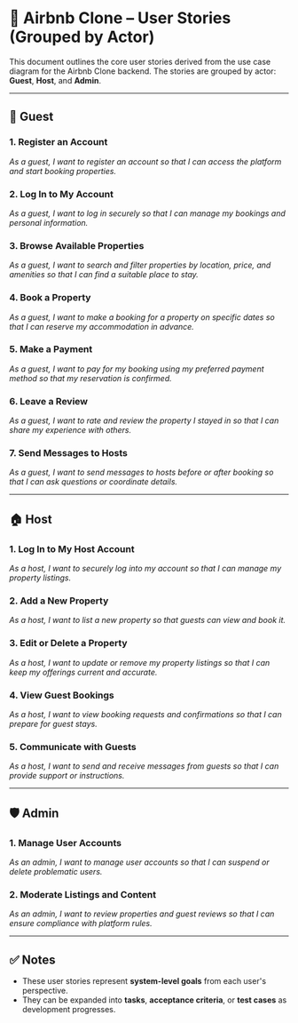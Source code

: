 # 📘 Airbnb Clone – User Stories (Grouped by Actor)

This document outlines the core user stories derived from the use case diagram for the Airbnb Clone backend. The stories are grouped by actor: **Guest**, **Host**, and **Admin**.

---

## 👥 Guest

### 1. Register an Account
_As a guest, I want to register an account so that I can access the platform and start booking properties._

### 2. Log In to My Account
_As a guest, I want to log in securely so that I can manage my bookings and personal information._

### 3. Browse Available Properties
_As a guest, I want to search and filter properties by location, price, and amenities so that I can find a suitable place to stay._

### 4. Book a Property
_As a guest, I want to make a booking for a property on specific dates so that I can reserve my accommodation in advance._

### 5. Make a Payment
_As a guest, I want to pay for my booking using my preferred payment method so that my reservation is confirmed._

### 6. Leave a Review
_As a guest, I want to rate and review the property I stayed in so that I can share my experience with others._

### 7. Send Messages to Hosts
_As a guest, I want to send messages to hosts before or after booking so that I can ask questions or coordinate details._

---

## 🏠 Host

### 1. Log In to My Host Account
_As a host, I want to securely log into my account so that I can manage my property listings._

### 2. Add a New Property
_As a host, I want to list a new property so that guests can view and book it._

### 3. Edit or Delete a Property
_As a host, I want to update or remove my property listings so that I can keep my offerings current and accurate._

### 4. View Guest Bookings
_As a host, I want to view booking requests and confirmations so that I can prepare for guest stays._

### 5. Communicate with Guests
_As a host, I want to send and receive messages from guests so that I can provide support or instructions._

---

## 🛡️ Admin

### 1. Manage User Accounts
_As an admin, I want to manage user accounts so that I can suspend or delete problematic users._

### 2. Moderate Listings and Content
_As an admin, I want to review properties and guest reviews so that I can ensure compliance with platform rules._

---

## ✅ Notes

- These user stories represent **system-level goals** from each user's perspective.
- They can be expanded into **tasks**, **acceptance criteria**, or **test cases** as development progresses.
